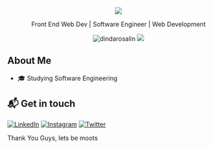 <div align="center">
  <img src="https://readme-typing-svg.herokuapp.com?color=%blue&size=32&center=true&vCenter=true&width=600&height=50&lines=Hi+👋,+I'm+Dinda+Rosalin;Fulltime+Learner;"/>
</div>

<p align="center">
  Front End Web Dev | Software Engineer | Web Development
</p>

<p align="center">  
 <img src="https://komarev.com/ghpvc/?username=dindarosalin&color=blue" alt="dindarosalin" />
 <img src="https://img.shields.io/github/followers/dindarosalin?label=followers&style=social"/>
</p>

## About Me

- 🎓 Studying Software Engineering

## 📬 Get in touch
[![LinkedIn](https://img.shields.io/badge/LinkedIn-Connect-blue?logo=linkedin&logoColor=white&style=flat-square)](https://www.linkedin.com/in/dindarosalin/)
[![Instagram](https://img.shields.io/badge/Instagram-Follow-E4405F?logo=instagram&logoColor=white&style=flat-square)](https://www.instagram.com/dindarosalin/)
[![Twitter](https://img.shields.io/badge/Twitter-Follow-blue?logo=twitter&logoColor=white&style=flat-square)](https://twitter.com/dindarosalin)

Thank You Guys, lets be moots
